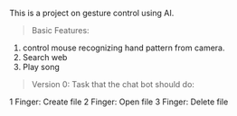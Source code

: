 This is a project on gesture control using AI.

>Basic Features:

1. control mouse recognizing hand pattern from camera.
2. Search web
3. Play song


>Version 0:
Task that the chat bot should do:

1 Finger: Create file 
2 Finger: Open file
3 Finger: Delete file 
